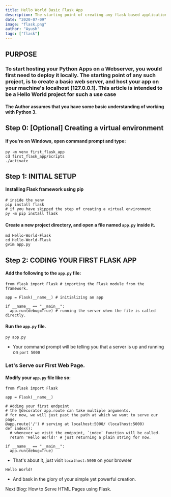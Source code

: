 ```yaml
---
title: Hello World Basic Flask App
description: The starting point of creating any flask based application in the easiest way possible.
date: "2020-07-09"
image: "flask.png"
author: "Ayush"
tags: ["flask"]
---
```


<h2> PURPOSE </h2>
<h3> To start hosting your Python Apps on a Webserver, you would first need to deploy it locally.
The starting point of any such project, is to create a basic web server, and host your app on your machine's localhost (127.0.0.1).
This article is intended to be a Hello World project for such a use case </h3>

<h4>The Author assumes that you have some basic understanding of working with Python 3.</h4>

## Step 0: [Optional] Creating a virtual environment

#### If you're on Windows, open command prompt and type:
```
py -m venv first_flask_app
cd first_flask_app/Scripts
./activate
```

## Step 1: INITIAL SETUP
#### Installing Flask framework using pip
```
# inside the venv
pip install flask
# if you have skipped the step of creating a virtual environment
py -m pip install flask
```

#### Create a new project directory, and open a file named `app.py` inside it.
```
md Hello-World-Flask
cd Hello-World-Flask
gvim app.py
```

## Step 2: CODING YOUR FIRST FLASK APP

#### Add the following to the `app.py` file:
```
from flask import Flask # importing the Flask module from the framework.

app = Flask(__name__) # initializing an app

if __name__ == "__main__":
  app.run(debug=True) # running the server when the file is called directly.
```

#### Run the `app.py` file.
```
py app.py
```
- Your command prompt will be telling you that a server is up and running on `port 5000`

### Let's Serve our First Web Page.

#### Modify your `app.py` file like so:

```
from flask import Flask

app = Flask(__name__)

# Adding your first endpoint
# the @decorator app.route can take multiple arguments.
# for now, we will just past the path at which we want to serve our page.
@app.route('/') # serving at localhost:5000/ (localhost:5000)
def index():
  # whenever we visit the endpoint, `index` function will be called.
  return 'Hello World!' # just returning a plain string for now.

if __name__ == "__main__":
  app.run(debug=True)
```

- That's about it, just visit `localhost:5000` on your browser
```
Hello World!
```
- And bask in the glory of your simple yet powerful creation.

Next Blog: How to Serve HTML Pages using Flask.
